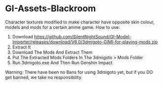 # GI-Assets-Blackroom
Character textures modified to make character have opposite skin colour, models and mods for a certain anime game.
How to use:
1) Download https://github.com/SilentNightSound/GI-Model-Importer/releases/download/V6.0/3dmigoto-GIMI-for-playing-mods.zip
2) Extract It
3) Download The Mods And Extract Them
4) Put The Extracted Mods Folders In The 3dmigoto > Mods Folder
5) Run 3dmigoto.exe And Then Run Genshin Impact

Warning: There have been no Bans for using 3dmigoto yet, but if you DO get banned, we take no responsibility.
